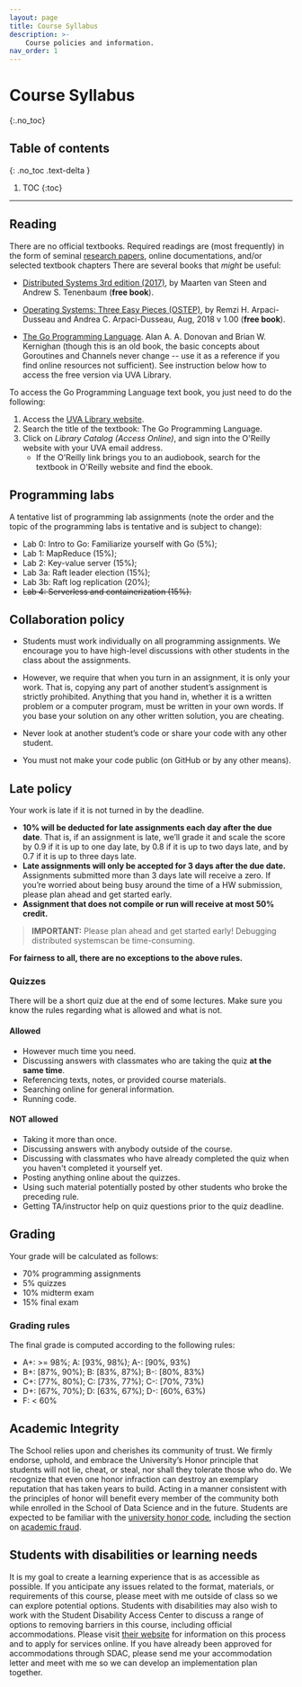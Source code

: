 ```yaml
---
layout: page
title: Course Syllabus
description: >-
    Course policies and information.
nav_order: 1
---
```


# Course Syllabus
{:.no_toc}

## Table of contents
{: .no_toc .text-delta }

1. TOC
{:toc}

---


## Reading

There are no official textbooks. Required readings are (most
frequently) in the form of seminal 
[research papers](/cs4740-fall24/reading_list), online documentations, 
and/or selected textbook chapters There are several books that
*might* be useful:

* [Distributed Systems 3rd edition
(2017)](https://www.distributed-systems.net/index.php/books/ds3/),
by Maarten van Steen and Andrew S. Tenenbaum (**free book**).

* [Operating Systems: Three Easy Pieces (OSTEP)](http://pages.cs.wisc.edu/~remzi/OSTEP/), 
by Remzi H. Arpaci-Dusseau and Andrea C. Arpaci-Dusseau, Aug, 2018 v 1.00
(**free book**).

* [The Go Programming Language](http://www.gopl.io/). Alan A. A. Donovan and Brian W. Kernighan (though this is an old book, the basic concepts about Goroutines and Channels never change -- use it as a reference if you find online resources not sufficient).  See instruction below how to access the free version via UVA Library.

To access the Go Programming Language text book, you just need to do the following:

1. Access the [UVA Library website](https://www.library.virginia.edu/).
2. Search the title of the textbook: The Go Programming Language.
3. Click on *Library Catalog (Access Online)*, and sign into the O'Reilly website with your UVA email address.
	* If the O'Reilly link brings you to an audiobook, search for the textbook in O'Reilly website and find the ebook.



## Programming labs

A tentative list of programming lab assignments (note the order and
the topic of the programming labs is tentative and is subject to
change):

* Lab 0: Intro to Go: Familiarize yourself with Go (5%);
* Lab 1: MapReduce (15%);
* Lab 2: Key-value server (15%);
* Lab 3a: Raft leader election (15%);
* Lab 3b: Raft log replication (20%);
* ~~Lab 4: Serverless and containerization (15%).~~



## Collaboration policy

* Students must work individually on all programming assignments. We
encourage you to have high-level discussions with other students in
the class about the assignments.

* However, we require that when you turn in an assignment, it is only
your work. That is, copying any part of another student’s
assignment is strictly prohibited. Anything that you hand in,
whether it is a written problem or a computer program, must be
written in your own words. If you base your solution on any other
written solution, you are cheating.

* Never look at another student’s code or share your code with any
other student.

* You must not make your code public (on GitHub or by any other means).



## Late policy

Your work is late if it is not turned in by the deadline.

* **10% will be deducted for late assignments each day after the due date**.
That is, if an assignment is late, we’ll grade it and scale the score by 0.9 if it is up to one day late, by 0.8 if it is up to two days late, and by 0.7 if it is up to three days late.
* **Late assignments will only be accepted for 3 days after the due date.** Assignments submitted more than 3 days late will receive a zero. If you’re worried about being busy around the time of a HW submission, please plan ahead and get started early.
* **Assignment that does not compile or run will receive at most 50% credit.**

> **IMPORTANT:** Please plan ahead and get started early! Debugging distributed systemscan be time-consuming.

**For fairness to all, there are no exceptions to the above rules.**



### Quizzes

There will be a short quiz due at the end of some lectures. Make sure you know the rules regarding what is allowed and what is not.

#### Allowed

* However much time you need.
* Discussing answers with classmates who are taking the quiz **at the same time**.
* Referencing texts, notes, or provided course materials.
* Searching online for general information.
* Running code.

#### NOT allowed

* Taking it more than once.
* Discussing answers with anybody outside of the course.
* Discussing with classmates who have already completed the quiz when you haven't completed it yourself yet.
* Posting anything online about the quizzes.
* Using such material potentially posted by other students who broke the preceding rule.
* Getting TA/instructor help on quiz questions prior to the quiz deadline.



## Grading

Your grade will be calculated as follows:

* 70% programming assignments
* 5% quizzes
* 10% midterm exam
* 15% final exam



### Grading rules

The final grade is computed according to the following rules:

* A+: >= 98%; A: \[93%, 98%); A-: \[90%, 93%)
* B+: \[87%, 90%); B: \[83%, 87%); B-: \[80%, 83%)
* C+: \[77%, 80%); C: \[73%, 77%); C-: \[70%, 73%)
* D+: \[67%, 70%); D: \[63%, 67%); D-: \[60%, 63%)
* F: < 60%



## Academic Integrity

The School relies upon and cherishes its community of trust. We
firmly endorse, uphold, and embrace the University’s Honor principle
that students will not lie, cheat, or steal, nor shall they tolerate
those who do. We recognize that even one honor infraction can destroy
an exemplary reputation that has taken years to build. Acting in a
manner consistent with the principles of honor will benefit every
member of the community both while enrolled in the School of Data
Science and in the future.  Students are expected to be familiar with
the [university honor code](https://honor.virginia.edu/), including
the section on [academic
fraud](https://honor.virginia.edu/academic-fraud).



## Students with disabilities or learning needs

It is my goal to create a learning experience that is as accessible
as possible. If you anticipate any issues related to the format,
materials, or requirements of this course, please meet with me
outside of class so we can explore potential options. Students with
disabilities may also wish to work with the Student Disability Access
Center to discuss a range of options to removing barriers in this
course, including official accommodations. Please visit 
[their website](https://sdac.studenthealth.virginia.edu)
for information on this process and to apply for services online. If
you have already been approved for accommodations through SDAC,
please send me your accommodation letter and meet with me so we can
develop an implementation plan together.

